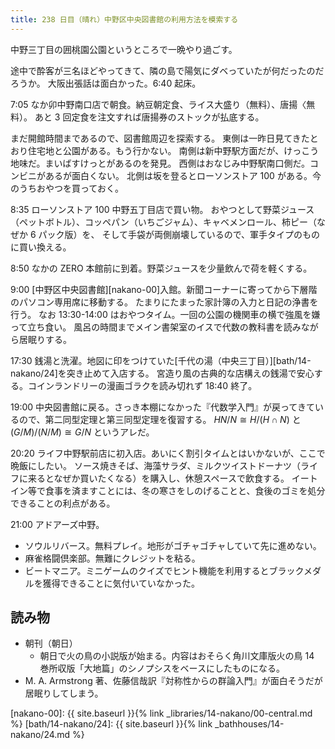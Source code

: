 ```yaml
---
title: 238 日目（晴れ）中野区中央図書館の利用方法を模索する
---
```


中野三丁目の囲桃園公園というところで一晩やり過ごす。

途中で酔客が三名ほどやってきて、隣の島で陽気にダベっていたが何だったのだろうか。
大阪出張話は面白かった。6:40 起床。

7:05 なか卯中野南口店で朝食。納豆朝定食、ライス大盛り（無料）、唐揚〈無料）。
あと 3 回定食を注文すれば唐揚券のストックが払底する。

まだ開館時間まであるので、図書館周辺を探索する。
東側は一昨日見てきたとおり住宅地と公園がある。もう行かない。
南側は新中野駅方面だが、けっこう地味だ。まいばすけっとがあるのを発見。
西側はおなじみ中野駅南口側だ。コンビニがあるが面白くない。
北側は坂を登るとローソンストア 100 がある。今のうちおやつを買っておく。

8:35 ローソンストア 100 中野五丁目店で買い物。
おやつとして野菜ジュース（ペットボトル）、コッペパン（いちごジャム）、キャベメンロール、柿ピー（なぜか 6 パック版）を、
そして手袋が両側崩壊しているので、軍手タイプのものに買い換える。

8:50 なかの ZERO 本館前に到着。野菜ジュースを少量飲んで荷を軽くする。

9:00 [中野区中央図書館][nakano-00]入館。新聞コーナーに寄ってから下層階のパソコン専用席に移動する。
たまりにたまった家計簿の入力と日記の浄書を行う。
なお 13:30-14:00 はおやつタイム。一回の公園の機関車の横で強風を嫌って立ち食い。
風呂の時間までメイン書架室のイスで代数の教科書を読みながら居眠りする。

17:30 銭湯と洗濯。地図に印をつけていた[千代の湯（中央三丁目）][bath/14-nakano/24]を突き止めて入店する。
宮造り風の古典的な店構えの銭湯で安心する。コインランドリーの漫画ゴラクを読み切れず 18:40 終了。

19:00 中央図書館に戻る。さっき本棚になかった『代数学入門』が戻ってきているので、第二同型定理と第三同型定理を復習する。
$HN/N \cong H/(H \cap N)$ と $(G/M)/(N/M) \cong G/N$ というアレだ。

20:20 ライフ中野駅前店に初入店。あいにく割引タイムとはいかないが、ここで晩飯にしたい。
ソース焼きそば、海藻サラダ、ミルクツイストドーナツ（ライフに来るとなぜか買いたくなる）を購入し、休憩スペースで飲食する。
イートイン等で食事を済ますことには、冬の寒さをしのげることと、食後のゴミを処分できることの利点がある。

21:00 アドアーズ中野。

* ソウルリバース。無料プレイ。地形がゴチャゴチャしていて先に進めない。
* 麻雀格闘倶楽部。無難にクレジットを粘る。
* ビートマニア。ミニゲームのクイズでヒント機能を利用するとブラックメダルを獲得できることに気付いていなかった。

## 読み物

* 朝刊（朝日）
  * 朝日で火の鳥の小説版が始まる。内容はおそらく角川文庫版火の鳥 14 巻所収版「大地篇」のシノプシスをベースにしたものになる。
* M. A. Armstrong 著、佐藤信哉訳『対称性からの群論入門』が面白そうだが居眠りしてしまう。

[nakano-00]: {{ site.baseurl }}{% link _libraries/14-nakano/00-central.md %}
[bath/14-nakano/24]: {{ site.baseurl }}{% link _bathhouses/14-nakano/24.md %}
